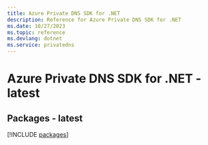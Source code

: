 ```yaml
---
title: Azure Private DNS SDK for .NET
description: Reference for Azure Private DNS SDK for .NET
ms.date: 10/27/2023
ms.topic: reference
ms.devlang: dotnet
ms.service: privatedns
---
```

# Azure Private DNS SDK for .NET - latest
## Packages - latest
[!INCLUDE [packages](private-dns-index.md)]